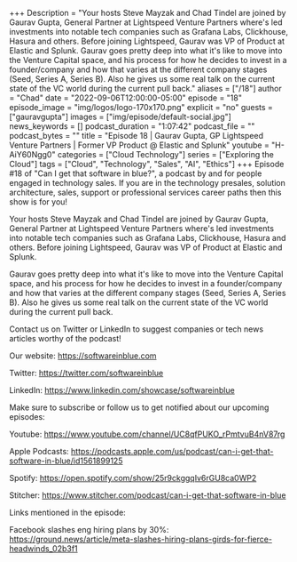 +++
Description = "Your hosts Steve Mayzak and Chad Tindel are joined by Gaurav Gupta, General Partner at Lightspeed Venture Partners where's led investments into notable tech companies such as Grafana Labs, Clickhouse, Hasura and others. Before joining Lightspeed, Gaurav was VP of Product at Elastic and Splunk. Gaurav goes pretty deep into what it's like to move into the Venture Capital space, and his process for how he decides to invest in a founder/company and how that varies at the different company stages (Seed, Series A, Series B). Also he gives us some real talk on the current state of the VC world during the current pull back."
aliases = ["/18"]
author = "Chad"
date = "2022-09-06T12:00:00-05:00"
episode = "18"
episode_image = "img/logos/logo-170x170.png"
explicit = "no"
guests = ["gauravgupta"]
images = ["img/episode/default-social.jpg"]
news_keywords = []
podcast_duration = "1:07:42"
podcast_file = ""
podcast_bytes = ""
title = "Episode 18 | Gaurav Gupta, GP Lightspeed Venture Partners | Former VP Product @ Elastic and Splunk"
youtube = "H-AiY60Ngg0"
categories = ["Cloud Technology"]
series = ["Exploring the Cloud"]
tags = ["Cloud", "Technology", "Sales", "AI", "Ethics"]
+++
Episode #18 of "Can I get that software in blue?", a podcast by and for people engaged in technology sales. If you are in the technology presales, solution architecture, sales, support or professional services career paths then this show is for you!

Your hosts Steve Mayzak and Chad Tindel are joined by Gaurav Gupta, General Partner at Lightspeed Venture Partners where's led investments into notable tech companies such as Grafana Labs, Clickhouse, Hasura and others. Before joining Lightspeed, Gaurav was VP of Product at Elastic and Splunk. 

Gaurav goes pretty deep into what it's like to move into the Venture Capital space, and his process for how he decides to invest in a founder/company and how that varies at the different company stages (Seed, Series A, Series B). Also he gives us some real talk on the current state of the VC world during the current pull back.

Contact us on Twitter or LinkedIn to suggest companies or tech news articles worthy of the podcast!

Our website: https://softwareinblue.com

Twitter: https://twitter.com/softwareinblue

LinkedIn: https://www.linkedin.com/showcase/softwareinblue

Make sure to subscribe or follow us to get notified about our upcoming episodes:

Youtube: https://www.youtube.com/channel/UC8qfPUKO_rPmtvuB4nV87rg

Apple Podcasts: https://podcasts.apple.com/us/podcast/can-i-get-that-software-in-blue/id1561899125

Spotify: https://open.spotify.com/show/25r9ckggqIv6rGU8ca0WP2

Stitcher: https://www.stitcher.com/podcast/can-i-get-that-software-in-blue

Links mentioned in the episode:

Facebook slashes eng hiring plans by 30%: https://ground.news/article/meta-slashes-hiring-plans-girds-for-fierce-headwinds_02b3f1
